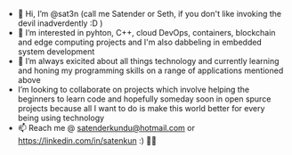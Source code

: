 - 👋 Hi, I’m @sat3n (call me Satender or Seth, if you don't like invoking the devil inadverdently :D )
- 👀 I’m interested in pyhton, C++, cloud DevOps, containers, blockchain and edge computing projects and I'm also dabbeling in embedded system development
- 🌱 I’m always exicited about all things technology and currently learning and honing my programming skills on a range of applications mentioned above
- I’m looking to collaborate on projects which involve helping the beginners to learn code
     and hopefully someday soon in open spurce projects because all I want to do is make this world better for every being using technology
- 📫 Reach me @ satenderkundu@hotmail.com or https://linkedin.com/in/satenkun :) ✌🏽

<!---
sat3n/sat3n is a ✨ special ✨ repository because its `README.md` (this file) appears on your GitHub profile.
You can click the Preview link to take a look at your changes.
--->
